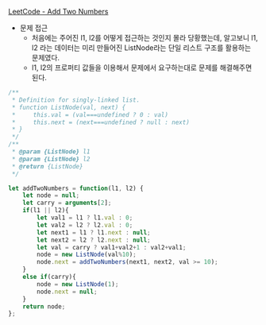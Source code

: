 [LeetCode - Add Two Numbers](https://leetcode.com/problems/add-two-numbers/)

- 문제 접근
    - 처음에는 주어진 l1, l2를 어떻게 접근하는 것인지 몰라 당황했는데, 알고보니 l1, l2 라는 데이터는 미리 만들어진 ListNode라는 단일 리스트 구조를 활용하는 문제였다.
    - l1, l2의 프로퍼티 값들을 이용해서 문제에서 요구하는대로 문제를 해결해주면 된다.

```javascript
/**
 * Definition for singly-linked list.
 * function ListNode(val, next) {
 *     this.val = (val===undefined ? 0 : val)
 *     this.next = (next===undefined ? null : next)
 * }
 */
/**
 * @param {ListNode} l1
 * @param {ListNode} l2
 * @return {ListNode}
 */

let addTwoNumbers = function(l1, l2) {
    let node = null;
    let carry = arguments[2];
    if(l1 || l2){
        let val1 = l1 ? l1.val : 0;
        let val2 = l2 ? l2.val : 0;
        let next1 = l1 ? l1.next : null;
        let next2 = l2 ? l2.next : null;
        let val = carry ? val1+val2+1 : val2+val1;
        node = new ListNode(val%10);
        node.next = addTwoNumbers(next1, next2, val >= 10);
    }
    else if(carry){
        node = new ListNode(1);
        node.next = null;
    }
    return node;
};
```